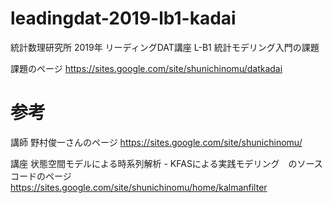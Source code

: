 # leadingdat-2019-lb1-kadai
統計数理研究所 2019年 リーディングDAT講座 L-B1 統計モデリング入門の課題

課題のページ
https://sites.google.com/site/shunichinomu/datkadai

# 参考
講師 野村俊一さんのページ
https://sites.google.com/site/shunichinomu/

講座 状態空間モデルによる時系列解析 - KFASによる実践モデリング　のソースコードのページ
https://sites.google.com/site/shunichinomu/home/kalmanfilter
